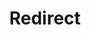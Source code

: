 ﻿---
layout: src/layouts/Redirect.astro
title: Redirect
redirect: /docs/deployments/custom-scripts/powershell-core
pubDate:  2023-01-01
navSearch: false
navSitemap: false
navMenu: false
---
